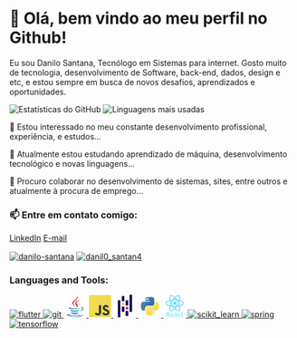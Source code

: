 # 👋 Olá, bem vindo ao meu perfil no Github!

Eu sou Danilo Santana, Tecnólogo em Sistemas para internet. Gosto muito de tecnologia, desenvolvimento de Software, back-end, dados, design e etc, e
estou sempre em busca de novos desafios, aprendizados e oportunidades.


 ![Estatísticas do GitHub](https://github-readme-stats.vercel.app/api?username=DaniloSantos31&show_icons=true&theme=dracula)
 ![Linguagens mais usadas](https://github-readme-stats.vercel.app/api/top-langs/?username=DaniloSantos31&layout=compact&theme=dracula)

 👀 Estou interessado no meu constante desenvolvimento profissional, experiência, e estudos... 
 
 🌱 Atualmente estou estudando aprendizado de máquina, desenvolvimento tecnológico e novas linguagens...
 
 💞️ Procuro colaborar no desenvolvimento de sistemas, sites, entre outros e atualmente à procura de emprego...

 ### 📫 Entre em contato comigo:
 
 [LinkedIn](https://www.linkedin.com/in/danilo-santana-b8595326b)
 [E-mail](mailto:dandan.santos3103@gmail.com)

<p align="left">
<a href="https://linkedin.com/in/danilo-santana" target="blank"><img align="center" src="https://raw.githubusercontent.com/rahuldkjain/github-profile-readme-generator/master/src/images/icons/Social/linked-in-alt.svg" alt="danilo-santana" height="30" width="40" /></a>
<a href="https://instagram.com/danil0_santan4" target="blank"><img align="center" src="https://raw.githubusercontent.com/rahuldkjain/github-profile-readme-generator/master/src/images/icons/Social/instagram.svg" alt="danil0_santan4" height="30" width="40" /></a>
</p>

<h3 align="left">Languages and Tools:</h3>
<p align="left"> <a href="https://flutter.dev" target="_blank" rel="noreferrer"> <img src="https://www.vectorlogo.zone/logos/flutterio/flutterio-icon.svg" alt="flutter" width="40" height="40"/> </a> <a href="https://git-scm.com/" target="_blank" rel="noreferrer"> <img src="https://www.vectorlogo.zone/logos/git-scm/git-scm-icon.svg" alt="git" width="40" height="40"/> </a> <a href="https://www.java.com" target="_blank" rel="noreferrer"> <img src="https://raw.githubusercontent.com/devicons/devicon/master/icons/java/java-original.svg" alt="java" width="40" height="40"/> </a> <a href="https://developer.mozilla.org/en-US/docs/Web/JavaScript" target="_blank" rel="noreferrer"> <img src="https://raw.githubusercontent.com/devicons/devicon/master/icons/javascript/javascript-original.svg" alt="javascript" width="40" height="40"/> </a> <a href="https://pandas.pydata.org/" target="_blank" rel="noreferrer"> <img src="https://raw.githubusercontent.com/devicons/devicon/2ae2a900d2f041da66e950e4d48052658d850630/icons/pandas/pandas-original.svg" alt="pandas" width="40" height="40"/> </a> <a href="https://www.python.org" target="_blank" rel="noreferrer"> <img src="https://raw.githubusercontent.com/devicons/devicon/master/icons/python/python-original.svg" alt="python" width="40" height="40"/> </a> <a href="https://reactjs.org/" target="_blank" rel="noreferrer"> <img src="https://raw.githubusercontent.com/devicons/devicon/master/icons/react/react-original-wordmark.svg" alt="react" width="40" height="40"/> </a> <a href="https://scikit-learn.org/" target="_blank" rel="noreferrer"> <img src="https://upload.wikimedia.org/wikipedia/commons/0/05/Scikit_learn_logo_small.svg" alt="scikit_learn" width="40" height="40"/> </a> <a href="https://spring.io/" target="_blank" rel="noreferrer"> <img src="https://www.vectorlogo.zone/logos/springio/springio-icon.svg" alt="spring" width="40" height="40"/> </a> <a href="https://www.tensorflow.org" target="_blank" rel="noreferrer"> <img src="https://www.vectorlogo.zone/logos/tensorflow/tensorflow-icon.svg" alt="tensorflow" width="40" height="40"/> </a> </p>

<!---
DaniloSantos31/DaniloSantos31 is a ✨ special ✨ repository because its `README.md` (this file) appears on your GitHub profile.
You can click the Preview link to take a look at your changes.
--->

